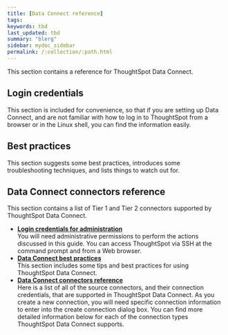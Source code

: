 ```yaml
---
title: [Data Connect reference]
tags:
keywords: tbd
last_updated: tbd
summary: "blerg"
sidebar: mydoc_sidebar
permalink: /:collection/:path.html
---
```

This section contains a reference for ThoughtSpot Data Connect.

## Login credentials

This section is included for convenience, so that if you are setting up Data Connect, and are not familiar with how to log in to ThoughtSpot from a browser or in the Linux shell, you can find the information easily.

## Best practices

This section suggests some best practices, introduces some troubleshooting techniques, and lists things to watch out for.

## Data Connect connectors reference

This section contains a list of Tier 1 and Tier 2 connectors supported by ThoughtSpot Data Connect.

-   **[Login credentials for administration](/data-connect/data-connect/reference/logins.html)**  
You will need administrative permissions to perform the actions discussed in this guide. You can access ThoughtSpot via SSH at the command prompt and from a Web browser.
-   **[Data Connect best practices](/data-connect/data-connect/reference/data-connect-insider-tips.html)**  
This section includes some tips and best practices for using ThoughtSpot Data Connect.
-   **[Data Connect connectors reference](/data-connect/data-connect/reference/data-connect-connection-credentials.html)**  
Here is a list of all of the source connectors, and their connection credentials, that are supported in ThoughtSpot Data Connect. As you create a new connection, you will need specific connection information to enter into the create connection dialog box. You can find more detailed information below for each of the connection types ThoughtSpot Data Connect supports.
